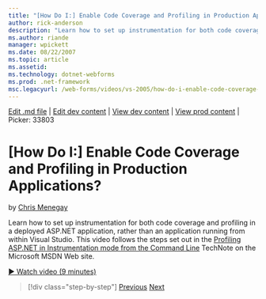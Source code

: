 ```yaml
---
title: "[How Do I:] Enable Code Coverage and Profiling in Production Applications? | Microsoft Docs"
author: rick-anderson
description: "Learn how to set up instrumentation for both code coverage and profiling in a deployed ASP.NET application, rather than an application running from within Vi..."
ms.author: riande
manager: wpickett
ms.date: 08/22/2007
ms.topic: article
ms.assetid: 
ms.technology: dotnet-webforms
ms.prod: .net-framework
msc.legacyurl: /web-forms/videos/vs-2005/how-do-i-enable-code-coverage-and-profiling-in-production-applications
---
```

[Edit .md file](C:\Projects\msc\dev\Msc.Www\Web.ASP\App_Data\github\web-forms\videos\vs-2005\how-do-i-enable-code-coverage-and-profiling-in-production-applications.md) | [Edit dev content](http://www.aspdev.net/umbraco#/content/content/edit/26846) | [View dev content](http://docs.aspdev.net/tutorials/web-forms/videos/vs-2005/how-do-i-enable-code-coverage-and-profiling-in-production-applications.html) | [View prod content](http://www.asp.net/web-forms/videos/vs-2005/how-do-i-enable-code-coverage-and-profiling-in-production-applications) | Picker: 33803

[How Do I:] Enable Code Coverage and Profiling in Production Applications?
====================
by [Chris Menegay](https://twitter.com/CMenegay)

Learn how to set up instrumentation for both code coverage and profiling in a deployed ASP.NET application, rather than an application running from within Visual Studio. This video follows the steps set out in the [Profiling ASP.NET in Instrumentation mode from the Command Line](https://msdn.microsoft.com/en-us/teamsystem/aa718860.aspx) TechNote on the Microsoft MSDN Web site.

[&#9654; Watch video (9 minutes)](https://channel9.msdn.com/Blogs/ASP-NET-Site-Videos/how-do-i-enable-code-coverage-and-profiling-in-production-applications)

>[!div class="step-by-step"] [Previous](how-do-i-run-unit-tests-against-a-deployed-database.md) [Next](web-deployment-projects.md)